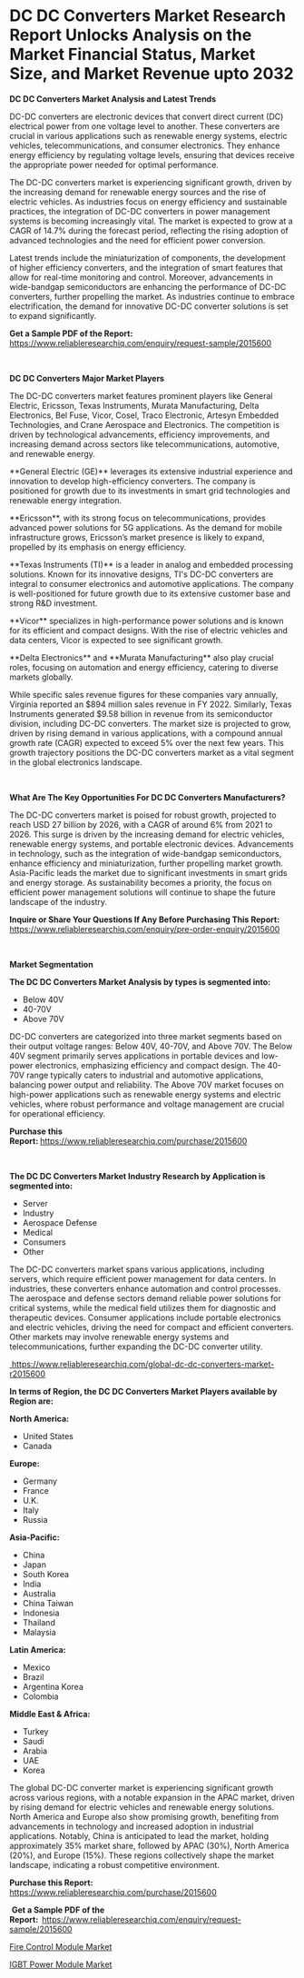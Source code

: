 <p><h1>DC DC Converters Market Research Report Unlocks Analysis on the Market Financial Status, Market Size, and Market Revenue upto 2032</h1></p><p><strong>DC DC Converters Market Analysis and Latest Trends</strong></p>
<p><p>DC-DC converters are electronic devices that convert direct current (DC) electrical power from one voltage level to another. These converters are crucial in various applications such as renewable energy systems, electric vehicles, telecommunications, and consumer electronics. They enhance energy efficiency by regulating voltage levels, ensuring that devices receive the appropriate power needed for optimal performance.</p><p>The DC-DC converters market is experiencing significant growth, driven by the increasing demand for renewable energy sources and the rise of electric vehicles. As industries focus on energy efficiency and sustainable practices, the integration of DC-DC converters in power management systems is becoming increasingly vital. The market is expected to grow at a CAGR of 14.7% during the forecast period, reflecting the rising adoption of advanced technologies and the need for efficient power conversion.</p><p>Latest trends include the miniaturization of components, the development of higher efficiency converters, and the integration of smart features that allow for real-time monitoring and control. Moreover, advancements in wide-bandgap semiconductors are enhancing the performance of DC-DC converters, further propelling the market. As industries continue to embrace electrification, the demand for innovative DC-DC converter solutions is set to expand significantly.</p></p>
<p><strong>Get a Sample PDF of the Report:&nbsp;</strong> <a href="https://www.reliableresearchiq.com/enquiry/request-sample/2015600?utm_campaign=1140&utm_medium=2&utm_source=Github&utm_content=ia&utm_term=11022025&utm_id=dc-dc-converters">https://www.reliableresearchiq.com/enquiry/request-sample/2015600</a></p>
<p>&nbsp;</p>
<p><strong>DC DC Converters Major Market Players</strong></p>
<p><p>The DC-DC converters market features prominent players like General Electric, Ericsson, Texas Instruments, Murata Manufacturing, Delta Electronics, Bel Fuse, Vicor, Cosel, Traco Electronic, Artesyn Embedded Technologies, and Crane Aerospace and Electronics. The competition is driven by technological advancements, efficiency improvements, and increasing demand across sectors like telecommunications, automotive, and renewable energy.</p><p>**General Electric (GE)** leverages its extensive industrial experience and innovation to develop high-efficiency converters. The company is positioned for growth due to its investments in smart grid technologies and renewable energy integration. </p><p>**Ericsson**, with its strong focus on telecommunications, provides advanced power solutions for 5G applications. As the demand for mobile infrastructure grows, Ericsson’s market presence is likely to expand, propelled by its emphasis on energy efficiency.</p><p>**Texas Instruments (TI)** is a leader in analog and embedded processing solutions. Known for its innovative designs, TI's DC-DC converters are integral to consumer electronics and automotive applications. The company is well-positioned for future growth due to its extensive customer base and strong R&D investment.</p><p>**Vicor** specializes in high-performance power solutions and is known for its efficient and compact designs. With the rise of electric vehicles and data centers, Vicor is expected to see significant growth.</p><p>**Delta Electronics** and **Murata Manufacturing** also play crucial roles, focusing on automation and energy efficiency, catering to diverse markets globally.</p><p>While specific sales revenue figures for these companies vary annually, Virginia reported an $894 million sales revenue in FY 2022. Similarly, Texas Instruments generated $9.58 billion in revenue from its semiconductor division, including DC-DC converters. The market size is projected to grow, driven by rising demand in various applications, with a compound annual growth rate (CAGR) expected to exceed 5% over the next few years. This growth trajectory positions the DC-DC converters market as a vital segment in the global electronics landscape.</p></p>
<p>&nbsp;</p>
<p><strong>What Are The Key Opportunities For DC DC Converters Manufacturers?</strong></p>
<p><p>The DC-DC converters market is poised for robust growth, projected to reach USD 27 billion by 2026, with a CAGR of around 6% from 2021 to 2026. This surge is driven by the increasing demand for electric vehicles, renewable energy systems, and portable electronic devices. Advancements in technology, such as the integration of wide-bandgap semiconductors, enhance efficiency and miniaturization, further propelling market growth. Asia-Pacific leads the market due to significant investments in smart grids and energy storage. As sustainability becomes a priority, the focus on efficient power management solutions will continue to shape the future landscape of the industry.</p></p>
<p><strong>Inquire or Share Your Questions If Any Before Purchasing This Report:</strong> <a href="https://www.reliableresearchiq.com/enquiry/pre-order-enquiry/2015600?utm_campaign=1140&utm_medium=2&utm_source=Github&utm_content=ia&utm_term=11022025&utm_id=dc-dc-converters">https://www.reliableresearchiq.com/enquiry/pre-order-enquiry/2015600</a></p>
<p>&nbsp;</p>
<p><strong>Market Segmentation</strong></p>
<p><strong>The DC DC Converters Market Analysis by types is segmented into:</strong></p>
<p><ul><li>Below 40V</li><li>40-70V</li><li>Above 70V</li></ul></p>
<p><p>DC-DC converters are categorized into three market segments based on their output voltage ranges: Below 40V, 40-70V, and Above 70V. The Below 40V segment primarily serves applications in portable devices and low-power electronics, emphasizing efficiency and compact design. The 40-70V range typically caters to industrial and automotive applications, balancing power output and reliability. The Above 70V market focuses on high-power applications such as renewable energy systems and electric vehicles, where robust performance and voltage management are crucial for operational efficiency.</p></p>
<p><strong>Purchase this Report:&nbsp;</strong><a href="https://www.reliableresearchiq.com/purchase/2015600?utm_campaign=1140&utm_medium=2&utm_source=Github&utm_content=ia&utm_term=11022025&utm_id=dc-dc-converters">https://www.reliableresearchiq.com/purchase/2015600</a></p>
<p>&nbsp;</p>
<p><strong>The DC DC Converters Market Industry Research by Application is segmented into:</strong></p>
<p><ul><li>Server</li><li>Industry</li><li>Aerospace Defense</li><li>Medical</li><li>Consumers</li><li>Other</li></ul></p>
<p><p>The DC-DC converters market spans various applications, including servers, which require efficient power management for data centers. In industries, these converters enhance automation and control processes. The aerospace and defense sectors demand reliable power solutions for critical systems, while the medical field utilizes them for diagnostic and therapeutic devices. Consumer applications include portable electronics and electric vehicles, driving the need for compact and efficient converters. Other markets may involve renewable energy systems and telecommunications, further expanding the DC-DC converter utility.</p></p>
<p><a href="https://www.reliableresearchiq.com/global-dc-dc-converters-market-r2015600?utm_campaign=1140&utm_medium=2&utm_source=Github&utm_content=ia&utm_term=11022025&utm_id=dc-dc-converters">&nbsp;https://www.reliableresearchiq.com/global-dc-dc-converters-market-r2015600</a></p>
<p><strong>In terms of Region, the DC DC Converters Market Players available by Region are:</strong></p>
<p>
    <p> <strong> North America: </strong>
        <ul>
            <li>United States</li>
            <li>Canada</li>
        </ul>
        </p> 
    <p> <strong> Europe: </strong>
        <ul>
            <li>Germany</li>
            <li>France</li>
            <li>U.K.</li>
            <li>Italy</li>
            <li>Russia</li>
        </ul>
        </p> 
    <p> <strong> Asia-Pacific: </strong>
        <ul>
            <li>China</li>
            <li>Japan</li>
            <li>South Korea</li>
            <li>India</li>
            <li>Australia</li>
            <li>China Taiwan</li>
            <li>Indonesia</li>
            <li>Thailand</li>
            <li>Malaysia</li>
        </ul>
        </p> 
    <p> <strong> Latin America: </strong>
        <ul>
            <li>Mexico</li>
            <li>Brazil</li>
            <li>Argentina Korea</li>
            <li>Colombia</li>
        </ul>
        </p> 
    <p> <strong> Middle East & Africa: </strong>
        <ul>
            <li>Turkey</li>
            <li>Saudi</li>
            <li>Arabia</li>
            <li>UAE</li>
            <li>Korea</li>
        </ul>
    </p>
    </p>
<p><p>The global DC-DC converter market is experiencing significant growth across various regions, with a notable expansion in the APAC market, driven by rising demand for electric vehicles and renewable energy solutions. North America and Europe also show promising growth, benefiting from advancements in technology and increased adoption in industrial applications. Notably, China is anticipated to lead the market, holding approximately 35% market share, followed by APAC (30%), North America (20%), and Europe (15%). These regions collectively shape the market landscape, indicating a robust competitive environment.</p></p>
<p><strong>Purchase this Report: </strong><a href="https://www.reliableresearchiq.com/purchase/2015600?utm_campaign=1140&utm_medium=2&utm_source=Github&utm_content=ia&utm_term=11022025&utm_id=dc-dc-converters">https://www.reliableresearchiq.com/purchase/2015600</a></p>
<p>&nbsp;<strong>Get a Sample PDF of the Report:&nbsp;&nbsp;</strong><a href="https://www.reliableresearchiq.com/enquiry/request-sample/2015600?utm_campaign=1140&utm_medium=2&utm_source=Github&utm_content=ia&utm_term=11022025&utm_id=dc-dc-converters">https://www.reliableresearchiq.com/enquiry/request-sample/2015600</a></p>
<p><strong></strong></p>
<p><p><a href="https://github.com/indrystar/Market-Research-Report-List-5/blob/main/fire-control-module-market.md?utm_campaign=1140&utm_medium=2&utm_source=Github&utm_content=ia&utm_term=11022025&utm_id=dc-dc-converters">Fire Control Module Market</a></p><p><a href="https://github.com/sibrishulzig/Market-Research-Report-List-1/blob/main/igbt-power-module-market.md?utm_campaign=1140&utm_medium=2&utm_source=Github&utm_content=ia&utm_term=11022025&utm_id=dc-dc-converters">IGBT Power Module Market</a></p></p>